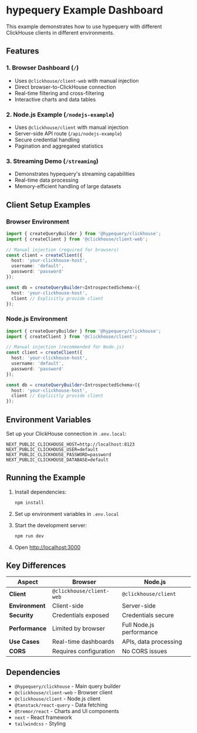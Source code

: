 # hypequery Example Dashboard

This example demonstrates how to use hypequery with different ClickHouse clients in different environments.

## Features

### 1. Browser Dashboard (`/`)
- Uses `@clickhouse/client-web` with manual injection
- Direct browser-to-ClickHouse connection
- Real-time filtering and cross-filtering
- Interactive charts and data tables

### 2. Node.js Example (`/nodejs-example`)
- Uses `@clickhouse/client` with manual injection
- Server-side API route (`/api/nodejs-example`)
- Secure credential handling
- Pagination and aggregated statistics

### 3. Streaming Demo (`/streaming`)
- Demonstrates hypequery's streaming capabilities
- Real-time data processing
- Memory-efficient handling of large datasets

## Client Setup Examples

### Browser Environment
```typescript
import { createQueryBuilder } from '@hypequery/clickhouse';
import { createClient } from '@clickhouse/client-web';

// Manual injection (required for browsers)
const client = createClient({
  host: 'your-clickhouse-host',
  username: 'default',
  password: 'password'
});

const db = createQueryBuilder<IntrospectedSchema>({
  host: 'your-clickhouse-host',
  client // Explicitly provide client
});
```

### Node.js Environment
```typescript
import { createQueryBuilder } from '@hypequery/clickhouse';
import { createClient } from '@clickhouse/client';

// Manual injection (recommended for Node.js)
const client = createClient({
  host: 'your-clickhouse-host',
  username: 'default',
  password: 'password'
});

const db = createQueryBuilder<IntrospectedSchema>({
  host: 'your-clickhouse-host',
  client // Explicitly provide client
});
```

## Environment Variables

Set up your ClickHouse connection in `.env.local`:

```env
NEXT_PUBLIC_CLICKHOUSE_HOST=http://localhost:8123
NEXT_PUBLIC_CLICKHOUSE_USER=default
NEXT_PUBLIC_CLICKHOUSE_PASSWORD=password
NEXT_PUBLIC_CLICKHOUSE_DATABASE=default
```

## Running the Example

1. Install dependencies:
   ```bash
   npm install
   ```

2. Set up environment variables in `.env.local`

3. Start the development server:
   ```bash
   npm run dev
   ```

4. Open [http://localhost:3000](http://localhost:3000)

## Key Differences

| Aspect | Browser | Node.js |
|--------|---------|---------|
| **Client** | `@clickhouse/client-web` | `@clickhouse/client` |
| **Environment** | Client-side | Server-side |
| **Security** | Credentials exposed | Credentials secure |
| **Performance** | Limited by browser | Full Node.js performance |
| **Use Cases** | Real-time dashboards | APIs, data processing |
| **CORS** | Requires configuration | No CORS issues |

## Dependencies

- `@hypequery/clickhouse` - Main query builder
- `@clickhouse/client-web` - Browser client
- `@clickhouse/client` - Node.js client
- `@tanstack/react-query` - Data fetching
- `@tremor/react` - Charts and UI components
- `next` - React framework
- `tailwindcss` - Styling
